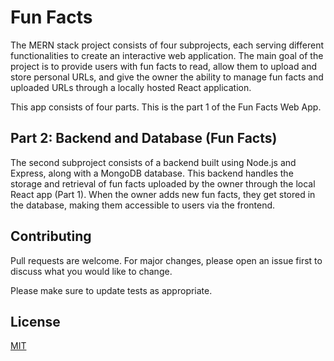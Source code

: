 # Fun Facts

The MERN stack project consists of four subprojects, each serving different functionalities to create an interactive web application. The main goal of the project is to provide users with fun facts to read, allow them to upload and store personal URLs, and give the owner the ability to manage fun facts and uploaded URLs through a locally hosted React application.

This app consists of four parts. This is the part 1 of the Fun Facts Web App.

## Part 2: Backend and Database (Fun Facts)

The second subproject consists of a backend built using Node.js and Express, along with a MongoDB database. This backend handles the storage and retrieval of fun facts uploaded by the owner through the local React app (Part 1). When the owner adds new fun facts, they get stored in the database, making them accessible to users via the frontend.

## Contributing

Pull requests are welcome. For major changes, please open an issue first
to discuss what you would like to change.

Please make sure to update tests as appropriate.

## License

[MIT](https://choosealicense.com/licenses/mit/)
